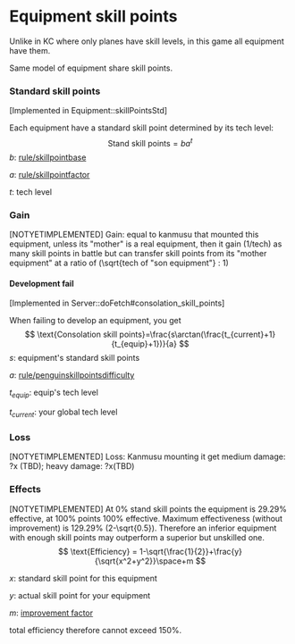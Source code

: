 # Equipment skill points

Unlike in KC where only planes have skill levels, in this game all equipment have them.

Same model of equipment share skill points.

### Standard skill points

[Implemented in Equipment::skillPointsStd]

Each equipment have a standard skill point determined by its tech level:
$$
\text{Stand skill points}=ba^{t}
$$
$b$: [rule/skillpointbase](settings.md)

$a$: [rule/skillpointfactor](settings.md)

$t$: tech level

### Gain

[NOTYETIMPLEMENTED] Gain: equal to kanmusu that mounted this equipment, unless its "mother" is a real equipment, then it gain (1/tech) as many skill points in battle but can transfer skill points from its "mother equipment" at a ratio of (\sqrt{tech of "son equipment"} : 1)

#### Development fail

[Implemented in Server::doFetch#consolation_skill_points]

When failing to develop an equipment, you get
$$
\text{Consolation skill points}=\frac{s\arctan(\frac{t_{current}+1}{t_{equip}+1})}{a}
$$
$s$: equipment's standard skill points

$a$: [rule/penguinskillpointsdifficulty](settings.md)

$t_{equip}$: equip's tech level

$t_{current}$: your global tech level

### Loss

[NOTYETIMPLEMENTED] Loss: Kanmusu mounting it get medium damage: ?x (TBD); heavy damage: ?x(TBD)

### Effects

[NOTYETIMPLEMENTED] At 0% stand skill points the equipment is 29.29% effective, at 100% points 100% effective. Maximum effectiveness (without improvement) is 129.29% (2-\sqrt{0.5}). Therefore an inferior equipment with enough skill points may outperform a superior but unskilled one.
$$
\text{Efficiency} = 1-\sqrt{\frac{1}{2}}+\frac{y}{\sqrt{x^2+y^2}}\space+m
$$

$x$: standard skill point for this equipment

$y$: actual skill point for your equipment

$m$: [improvement factor](4.7-improve.md)

total efficiency therefore cannot exceed 150%.
